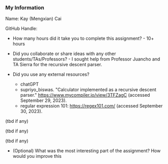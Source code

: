 ### My Information

Name: Kay (Mengxian) Cai

GitHub Handle:

- How many hours did it take you to complete this assignment? - 10+  hours

- Did you collaborate or share ideas with any other students/TAs/Professors? - I sought help from Professor Juancho and TA Sierra for the recursive descent parser.

- Did you use any external resources? 
  - chatGPT
  - supriyo_biswas. "Calculator implemented as a recursive descent parser." https://www.mycompiler.io/view/3TFZagC (accessed September 29, 2023).
  - regular expression 101: https://regex101.com/ (accessed September 30, 2023). 

(tbd if any)

(tbd if any)

(tbd if any)

- (Optional) What was the most interesting part of the assignment? How would you improve this 